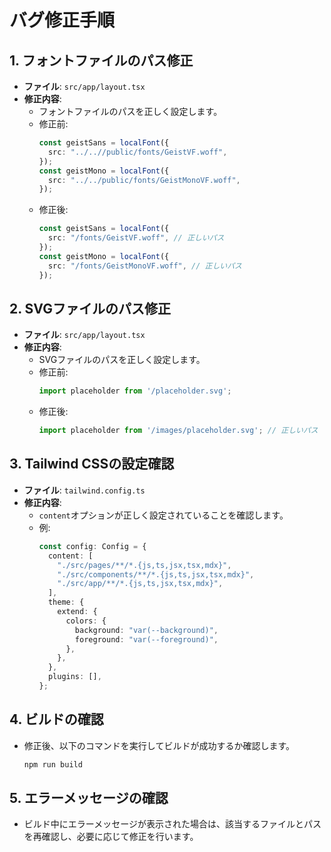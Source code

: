 # バグ修正手順

## 1. フォントファイルのパス修正
- **ファイル**: `src/app/layout.tsx`
- **修正内容**:
  - フォントファイルのパスを正しく設定します。
  - 修正前:
    ```typescript
    const geistSans = localFont({
      src: "../..//public/fonts/GeistVF.woff",
    });
    const geistMono = localFont({
      src: "../../public/fonts/GeistMonoVF.woff",
    });
    ```
  - 修正後:
    ```typescript
    const geistSans = localFont({
      src: "/fonts/GeistVF.woff", // 正しいパス
    });
    const geistMono = localFont({
      src: "/fonts/GeistMonoVF.woff", // 正しいパス
    });
    ```

## 2. SVGファイルのパス修正
- **ファイル**: `src/app/layout.tsx`
- **修正内容**:
  - SVGファイルのパスを正しく設定します。
  - 修正前:
    ```typescript
    import placeholder from '/placeholder.svg';
    ```
  - 修正後:
    ```typescript
    import placeholder from '/images/placeholder.svg'; // 正しいパス
    ```

## 3. Tailwind CSSの設定確認
- **ファイル**: `tailwind.config.ts`
- **修正内容**:
  - `content`オプションが正しく設定されていることを確認します。
  - 例:
    ```typescript
    const config: Config = {
      content: [
        "./src/pages/**/*.{js,ts,jsx,tsx,mdx}",
        "./src/components/**/*.{js,ts,jsx,tsx,mdx}",
        "./src/app/**/*.{js,ts,jsx,tsx,mdx}",
      ],
      theme: {
        extend: {
          colors: {
            background: "var(--background)",
            foreground: "var(--foreground)",
          },
        },
      },
      plugins: [],
    };
    ```

## 4. ビルドの確認
- 修正後、以下のコマンドを実行してビルドが成功するか確認します。
  ```bash
  npm run build
  ```

## 5. エラーメッセージの確認
- ビルド中にエラーメッセージが表示された場合は、該当するファイルとパスを再確認し、必要に応じて修正を行います。
